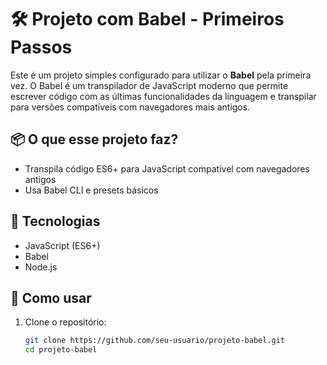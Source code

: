 # 🛠️ Projeto com Babel - Primeiros Passos

Este é um projeto simples configurado para utilizar o **Babel** pela primeira vez. O Babel é um transpilador de JavaScript moderno que permite escrever código com as últimas funcionalidades da linguagem e transpilar para versões compatíveis com navegadores mais antigos.

## 📦 O que esse projeto faz?

- Transpila código ES6+ para JavaScript compatível com navegadores antigos
- Usa Babel CLI e presets básicos

## 🚀 Tecnologias

- JavaScript (ES6+)
- Babel
- Node.js

## 🔧 Como usar

1. Clone o repositório:
   ```bash
   git clone https://github.com/seu-usuario/projeto-babel.git
   cd projeto-babel
